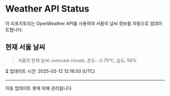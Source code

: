
# Weather API Status

이 리포지토리는 OpenWeather API를 사용하여 서울의 날씨 정보를 자동으로 업데이트합니다.

## 현재 서울 날씨
> 서울의 현재 날씨: overcast clouds, 온도: -2.75°C, 습도: 56%

⏳ 업데이트 시간: 2025-02-12 12:16:50 (UTC)

---
자동 업데이트 봇에 의해 관리됩니다.
